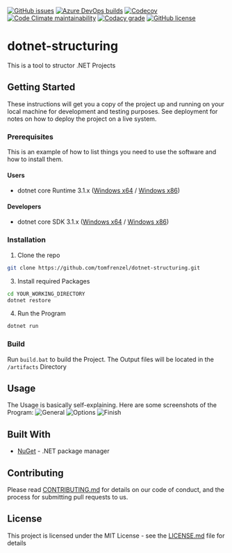[![GitHub issues](https://img.shields.io/github/issues/tomfrenzel/dotnet-structuring?style=flat-square)](https://github.com/tomfrenzel/dotnet-structuring/issues)
[![Azure DevOps builds](https://img.shields.io/azure-devops/build/tomfrenzel/dotnet-structuring/5?label=Azure%20Pipelines&logo=azure-pipelines&style=flat-square)](https://dev.azure.com/tomfrenzel/dotnet-structuring/_build/latest?definitionId=5&branchName=dev)
[![Codecov](https://img.shields.io/codecov/c/gh/tomfrenzel/dotnet-structuring?logo=codecov&style=flat-square)](https://codecov.io/gh/tomfrenzel/dotnet-structuring)
[![Code Climate maintainability](https://img.shields.io/codeclimate/maintainability/tomfrenzel/dotnet-structuring?logo=code-climate&style=flat-square)](https://codeclimate.com/github/tomfrenzel/dotnet-structuring/maintainability)
[![Codacy grade](https://img.shields.io/codacy/grade/16af892b784c4b049b34622c3949a3d2?style=flat-square)](https://www.codacy.com/manual/tomfrenzel/dotnet-structuring?utm_source=github.com&amp;utm_medium=referral&amp;utm_content=tomfrenzel/dotnet-structuring&amp;utm_campaign=Badge_Grade)
[![GitHub license](https://img.shields.io/github/license/tomfrenzel/dotnet-structuring?style=flat-square)](https://github.com/tomfrenzel/dotnet-structuring/blob/master/LICENSE)


# dotnet-structuring

This is a tool to structor .NET Projects

## Getting Started

These instructions will get you a copy of the project up and running on your local machine for development and testing purposes. See deployment for notes on how to deploy the project on a live system.

### Prerequisites

This is an example of how to list things you need to use the software and how to install them.

#### Users
* dotnet core Runtime 3.1.x ([Windows x64](https://dotnet.microsoft.com/download/dotnet-core/thank-you/runtime-aspnetcore-3.1.0-windows-x64-installer) / [Windows x86](https://dotnet.microsoft.com/download/dotnet-core/thank-you/runtime-aspnetcore-3.1.0-windows-x86-installer))

#### Developers
* dotnet core SDK 3.1.x ([Windows x64](https://dotnet.microsoft.com/download/dotnet-core/thank-you/sdk-3.1.100-windows-x64-installer) / [Windows x86](https://dotnet.microsoft.com/download/dotnet-core/thank-you/sdk-3.1.100-windows-x86-installer))

### Installation

1. Clone the repo
```sh
git clone https://github.com/tomfrenzel/dotnet-structuring.git
```
3. Install required Packages
```sh
cd YOUR_WORKING_DIRECTORY
dotnet restore
```
4. Run the Program
```sh
dotnet run
```

### Build

Run ```build.bat``` to build the Project. The Output files will be located in the ```/artifacts``` Directory

## Usage

The Usage is basically self-explaining. Here are some screenshots of the Program:
![General](https://github.com/tomfrenzel/dotnet-structuring/samples/screenshots/general.png)
![Options](https://github.com/tomfrenzel/dotnet-structuring/samples/screenshots/options.png)
![Finish](https://github.com/tomfrenzel/dotnet-structuring/samples/screenshots/finish.png)

## Built With

* [NuGet](https://www.nuget.org/) - .NET package manager

## Contributing

Please read [CONTRIBUTING.md](https://gist.github.com/PurpleBooth/b24679402957c63ec426) for details on our code of conduct, and the process for submitting pull requests to us.

## License

This project is licensed under the MIT License - see the [LICENSE.md](LICENSE.md) file for details

